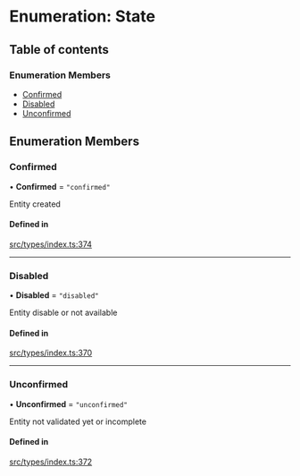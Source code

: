 # Enumeration: State

## Table of contents

### Enumeration Members

- [Confirmed](State.md#confirmed)
- [Disabled](State.md#disabled)
- [Unconfirmed](State.md#unconfirmed)

## Enumeration Members

### Confirmed

• **Confirmed** = ``"confirmed"``

Entity created

#### Defined in

[src/types/index.ts:374](https://github.com/nevermined-io/components-catalog/blob/633edfb/lib/src/types/index.ts#L374)

___

### Disabled

• **Disabled** = ``"disabled"``

Entity disable or not available

#### Defined in

[src/types/index.ts:370](https://github.com/nevermined-io/components-catalog/blob/633edfb/lib/src/types/index.ts#L370)

___

### Unconfirmed

• **Unconfirmed** = ``"unconfirmed"``

Entity not validated yet or incomplete

#### Defined in

[src/types/index.ts:372](https://github.com/nevermined-io/components-catalog/blob/633edfb/lib/src/types/index.ts#L372)
